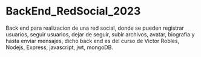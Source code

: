 # BackEnd_RedSocial_2023
Back end para realizacion de una red social, donde se pueden registrar usuarios, seguir usuarios, dejar de seguir, subir archivos, avatar, biografia y hasta enviar mensajes, dicho back end es del curso de Victor Robles, Nodejs, Express, javascript, jwt, mongoDB.
